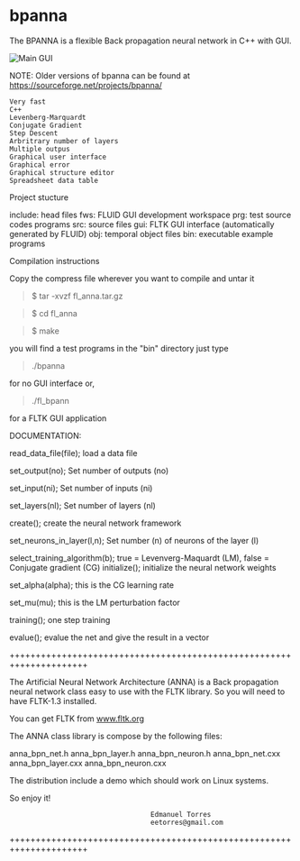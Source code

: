 # bpanna
The BPANNA is a flexible Back propagation neural network in C++ with GUI.

<img src="https://github.com/eetorres/bpanna/blob/master/img/main.png?raw=true" alt="Main GUI"> 

NOTE: Older versions of bpanna can be found at https://sourceforge.net/projects/bpanna/

    Very fast
    C++
    Levenberg-Marquardt
    Conjugate Gradient
    Step Descent
    Arbritrary number of layers
    Multiple outpus
    Graphical user interface
    Graphical error
    Graphical structure editor
    Spreadsheet data table


Project stucture

 include: head files
 fws:     FLUID GUI development workspace
 prg:     test source codes  programs
 src:     source files
 gui:     FLTK GUI interface (automatically generated by FLUID)
 obj:     temporal object files
 bin:     executable example programs


Compilation instructions

 Copy the compress file wherever you want to compile and untar it
 
 > $ tar -xvzf fl_anna.tar.gz
 
 > $ cd fl_anna
 
 > $ make
 
 you will find a test programs in the "bin" directory just type
 
 > ./bpanna
 
 for no GUI interface or,
 
 > ./fl_bpann
 
 for a FLTK GUI application

DOCUMENTATION:

 read_data_file(file);          load a data file
 
 set_output(no);                Set number of outputs (no)
 
 set_input(ni);                 Set number of inputs (ni)
 
 set_layers(nl);                Set number of layers (nl)
 
 create();                      create the neural network framework
 
 set_neurons_in_layer(l,n);     Set number (n) of neurons of the layer (l)
 
 select_training_algorithm(b);  true = Levenverg-Maquardt (LM),
                                false = Conjugate gradient (CG)
 initialize();                  initialize the neural network weights
 
 set_alpha(alpha);              this is the CG learning rate
 
 set_mu(mu);                    this is the LM perturbation factor
 
 training();                    one step training
 
 evalue();                      evalue the net and give the result in a vector

+++++++++++++++++++++++++++++++++++++++++++++++++++++++++++++++++++++

 The  Artificial Neural Network Architecture  (ANNA)   is  a
 Back propagation neural network  class  easy  to  use  with
 the FLTK library.  So you will need to have FLTK-1.3 installed.

 You can get FLTK from www.fltk.org

 The ANNA class library is compose by the following files:

 anna_bpn_net.h anna_bpn_layer.h anna_bpn_neuron.h
 anna_bpn_net.cxx anna_bpn_layer.cxx anna_bpn_neuron.cxx

 The distribution include a demo which should work on Linux systems.


 So enjoy it!

                                       Edmanuel Torres
                                       eetorres@gmail.com

+++++++++++++++++++++++++++++++++++++++++++++++++++++++++++++++++++++

